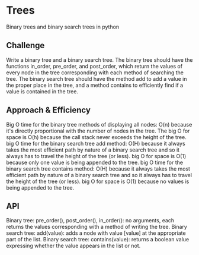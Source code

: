 # Trees
Binary trees and binary search trees in python

## Challenge
Write a binary tree and a binary search tree. The binary tree should have the functions in_order, pre_order, and post_order, which return the values of every node in the tree corresponding with each method of searching the tree. The binary search tree should have the method add to add a value in the proper place in the tree, and a method contains to efficiently find if a value is contained in the tree.

## Approach & Efficiency
Big O time for the binary tree methods of displaying all nodes: O(n) because it's directly proportional with the number of nodes in the tree. The big O for space is O(h) because the call stack never exceeds the height of the tree.
big O time for the binary search tree add method: O(H) because it always takes the most efficient path by nature of a binary search tree and so it always has to travel the height of the tree (or less). big O for space is O(1) because only one value is being appended to the tree.
big O time for the binary search tree contains method: O(H) because it always takes the most efficient path by nature of a binary search tree and so it always has to travel the height of the tree (or less). big O for space is O(1) because no values is being appended to the tree.

## API
Binary tree: pre_order(), post_order(), in_order(): no arguments, each returns the values corresponding with a method of writing the tree.
Binary search tree: add(value): adds a node with value [value] at the appropriate part of the list.
Binary search tree: contains(value): returns a boolean value expressing whether the value appears in the list or not.
